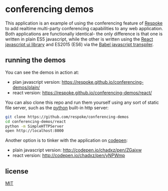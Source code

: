 # conferencing demos
This application is an example of using the conferencing feature of
[Respoke](https://www.respoke.io) to add realtime multi-party conferencing capabilities to any
web application. Both applications are functionally identical- the only difference is that one
is written in plain ES5 javascript, while the other is written using the
[React javascript ui library](http://facebook.github.io/react/) and ES2015 (ES6) via the
[Babel javascript transpiler](https://babeljs.io/docs/learn-es2015/).

## running the demos
You can see the demos in action at:

- plan javascript version: https://respoke.github.io/conferencing-demos/plain/
- react version: https://respoke.github.io/conferencing-demos/react/

You can also clone this repo and run them yourself using any sort of static file server, such
as the [python](https://wiki.python.org/moin/BeginnersGuide/Download) built-in http server:

```bash
git clone https://github.com/respoke/conferencing-demos
cd conferencing-demos/react
python -m SimpleHTTPServer
open http://localhost:8000
```

Another option is to tinker with the application on [codepen](http://codepen.io/):

- plain javascript version: http://codepen.io/chadxz/pen/ZGajxw
- react version: http://codepen.io/chadxz/pen/yNPWmp

## license
[MIT](LICENSE)
